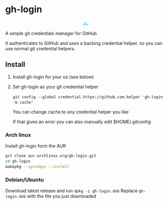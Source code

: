 # gh-login
<p align="center">
  <img src="https://github.com/Xgames123/gh-login/blob/main/gh-login-logo_transparent.png?raw=true" alt="gh-login-logo"/>
</p>
A simple git credentials manager for GitHub

It authenticates to GitHub and uses a backing credential helper, so you can use normal git credential helpers.

## Install
1. Install gh-login for your os (see below)
2. Set gh-login as your git credential helper
   
    ```git config --global credential.https://github.com.helper 'gh-login -b cache'```
   
    You can change cache to any credential helper you like

    If that gives an error you can also manually edit $HOME/.gitconfig

### Arch linux
Install gh-login form the AUR
```bash
git clone aur.archlinux.org/gh-login.git
cd gh-login
makepkg --syncdeps --install
```

### Debian/Ubuntu
Download latest release and run ```dpkg -i gh-login.deb```
Replace ```gh-login.deb``` with the file you just downloaded